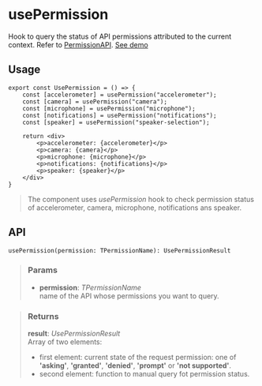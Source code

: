 # usePermission
Hook to query the status of API permissions attributed to the current context. Refer to [PermissionAPI](https://developer.mozilla.org/en-US/docs/Web/API/Permissions_API). [See demo](https://ndriadev.github.io/react-tools/#/hooks/api-dom/usePermission)

## Usage

```tsx
export const UsePermission = () => {
	const [accelerometer] = usePermission("accelerometer");
	const [camera] = usePermission("camera");
	const [microphone] = usePermission("microphone");
	const [notifications] = usePermission("notifications");
	const [speaker] = usePermission("speaker-selection");

	return <div>
		<p>accelerometer: {accelerometer}</p>
		<p>camera: {camera}</p>
		<p>microphone: {microphone}</p>
		<p>notifications: {notifications}</p>
		<p>speaker: {speaker}</p>
	</div>
}
```

> The component uses _usePermission_ hook to check permission status of accelerometer, camera, microphone, notifications ans speaker.


## API

```tsx
usePermission(permission: TPermissionName): UsePermissionResult
```

> ### Params
>
> - __permission__: _TPermissionName_  
name of the API whose permissions you want to query.
>


> ### Returns
>
> __result__:  _UsePermissionResult_  
> Array of two elements:
> - first element: current state of the request permission: one of __'asking'__, __'granted'__, __'denied'__, __'prompt'__ or __'not supported'__.
> - second element: function to manual query fot permission status.
>